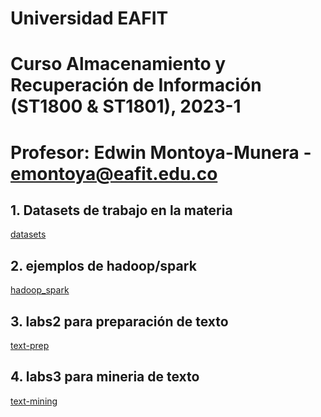 # Universidad EAFIT
# Curso Almacenamiento y Recuperación de Información (ST1800 & ST1801), 2023-1
# Profesor: Edwin Montoya-Munera - emontoya@eafit.edu.co

## 1. Datasets de trabajo en la materia
[datasets](datasets)

## 2. ejemplos de hadoop/spark
[hadoop_spark](hadoop_spark)

## 3. labs2 para preparación de texto
[text-prep](text-prep)

## 4. labs3 para mineria de texto
[text-mining](text-mining)